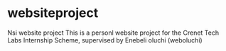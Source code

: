 # websiteproject
Nsi website project
This is a personl website project for the Crenet Tech Labs Internship Scheme, supervised by Enebeli oluchi (weboluchi)
